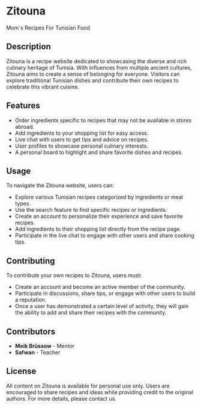 
# Zitouna
Mom´s Recipes For Tunisian Food

## Description
Zitouna is a recipe website dedicated to showcasing the diverse and rich culinary heritage of Tunisia. With influences from multiple ancient cultures, Zitouna aims to create a sense of belonging for everyone. Visitors can explore traditional Tunisian dishes and contribute their own recipes to celebrate this vibrant cuisine.

## Features
- Order ingredients specific to recipes that may not be available in stores abroad.
- Add ingredients to your shopping list for easy access.
- Live chat with users to get tips and advice on recipes.
- User profiles to showcase personal culinary interests.
- A personal board to highlight and share favorite dishes and recipes.

## Usage
To navigate the Zitouna website, users can:
- Explore various Tunisian recipes categorized by ingredients or meal types.
- Use the search feature to find specific recipes or ingredients.
- Create an account to personalize their experience and save favorite recipes.
- Add ingredients to their shopping list directly from the recipe page.
- Participate in the live chat to engage with other users and share cooking tips.

## Contributing
To contribute your own recipes to Zitouna, users must:
- Create an account and become an active member of the community.
- Participate in discussions, share tips, or engage with other users to build a reputation.
- Once a user has demonstrated a certain level of activity, they will gain the ability to add and share their recipes with the community.

## Contributors
- **Meik Brüssow** - Mentor
- **Safwan** - Teacher

## License
All content on Zitouna is available for personal use only. Users are encouraged to share recipes and ideas while providing credit to the original authors. For more details, please contact us.
